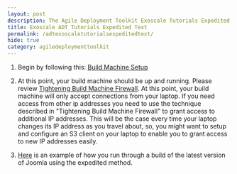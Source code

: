 ```yaml
---
layout: post
description: The Agile Deployment Toolkit Exoscale Tutorials Expedited Text 
title: Exoscale ADT Tutorials Expedited Text
permalink: /adtexoscaletutorialsexpeditedtext/
hide: true
category: agiledeploymenttoolkit
---
```


1. Begin by following this: [Build Machine Setup](https://www.codebreakers.uk/adtexoscaletutorialsbuildmachine/)  

2. At this point, your build machine should be up and running. Please review [Tightening Build Machine Firewall](https://github.com/agile-deployer/agile-infrastructure-build-client-scripts/blob/master/doco/AgileToolkitDeployment/TightenBuildMachineAccess.md). At this point, your build machine will only accept connections from your laptop. If you need access from other ip addresses you need to use the technique described in "Tightening Build Machine Firewall" to grant access to additional IP addresses. This will be the case every time your laptop changes its IP address as you travel about, so, you might want to setup and configure an S3 client on your laptop to enable you to grant access to new IP addresses easily.  

3. [Here](https://www.codebreakers.uk/adtexoscaletutorialsexpeditedvirginjoomla/) is an example of how you run through a build of the latest version of Joomla using the expedited method.

